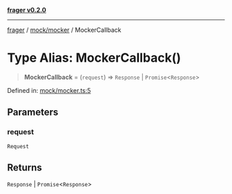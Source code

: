 [**frager v0.2.0**](../../../README.md)

***

[frager](../../../modules.md) / [mock/mocker](../README.md) / MockerCallback

# Type Alias: MockerCallback()

> **MockerCallback** = (`request`) => `Response` \| `Promise`\<`Response`\>

Defined in: [mock/mocker.ts:5](https://github.com/kkatou7209/frager/blob/3c5e32e0935b97da6bcb5b67d12b4a50f45b0e7e/lib/api/mock/mocker.ts#L5)

## Parameters

### request

`Request`

## Returns

`Response` \| `Promise`\<`Response`\>
